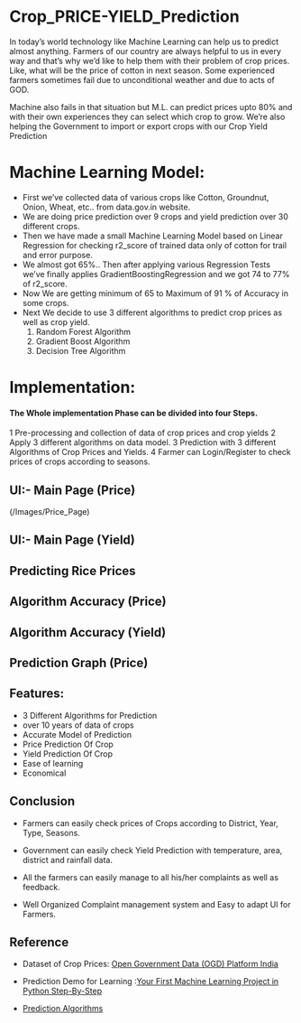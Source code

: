 # Crop_PRICE-YIELD_Prediction
In today’s world technology like Machine Learning can help us to predict almost anything. Farmers of our country are always helpful to us in every way and that’s why we’d like to help them with their problem of crop prices. Like, what will be the price of cotton in next season. Some experienced farmers sometimes fail due to unconditional weather and due to acts of GOD. 

Machine also fails in that situation but M.L. can predict prices upto 80% and with their own experiences they can select which crop to grow. We’re also helping the Government to import or export crops with our Crop Yield Prediction

# Machine Learning Model:

- First we’ve collected data of various crops like Cotton, Groundnut, Onion, Wheat, etc.. from
data.gov.in website.
- We are doing price prediction over 9 crops and yield prediction over 30 different crops.
- Then we have made a small Machine Learning Model based on Linear Regression for
checking r2_score of trained data only of cotton for trail and error purpose.
- We almost got 65%.. Then after applying various Regression Tests we’ve finally applies
GradientBoostingRegression and we got 74 to 77% of r2_score.
- Now We are getting minimum of 65 to Maximum of 91 % of Accuracy in some crops.
- Next We decide to use 3 different algorithms to predict crop prices as well as crop yield.
  1. Random Forest Algorithm
  2. Gradient Boost Algorithm
  3. Decision Tree Algorithm
  
# Implementation:

#### The Whole implementation Phase can be divided into four Steps.

  1 Pre-processing and collection of data of crop prices and crop yields
  2 Apply 3 different algorithms on data model.
  3 Prediction with 3 different Algorithms of Crop Prices and Yields.
  4 Farmer can Login/Register to check prices of crops according to seasons.
  

## UI:- Main Page (Price)
(/Images/Price_Page)
## UI:- Main Page (Yield)
## Predicting Rice Prices
## Algorithm Accuracy (Price)
## Algorithm Accuracy (Yield)
## Prediction Graph (Price)

## Features:

- 3 Different Algorithms for Prediction
- over 10 years of data of crops
- Accurate Model of Prediction
- Price Prediction Of Crop
- Yield Prediction Of Crop
- Ease of learning
- Economical

## Conclusion

- Farmers can easily check prices of Crops according to District, Year, Type,
Seasons.

- Government can easily check Yield Prediction with temperature, area, district and
rainfall data.

- All the farmers can easily manage to all his/her complaints as well as feedback.

- Well Organized Complaint management system and Easy to adapt UI for Farmers.

## Reference

- Dataset of Crop Prices: [Open Government Data (OGD) Platform India]( https://data.gov.in/)

- Prediction Demo for Learning :[Your First Machine Learning Project in Python Step-By-Step](https://machinelearningmastery.com/machine-learning-in-python-stepby-step)

- [Prediction Algorithms](https://towardsdatascience.com/)
